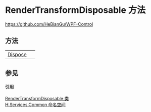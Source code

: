 # RenderTransformDisposable 方法
https://github.com/HeBianGu/WPF-Control



## 方法
<table>
<tr>
<td><a href="a9e25985-3bbd-7dbd-6793-8b891f25cb1d">Dispose</a></td>
<td> </td></tr>
</table>

## 参见


#### 引用
<a href="62bd8edc-7ab6-6f0d-9f7d-b0e71d608897">RenderTransformDisposable 类</a>  
<a href="b9cdd84f-6623-a51a-f53b-465103ced202">H.Services.Common 命名空间</a>  
